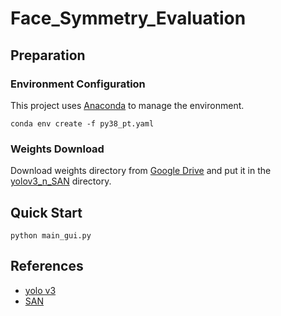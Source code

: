 # Face_Symmetry_Evaluation

## Preparation

### Environment Configuration
This project uses [Anaconda](https://www.anaconda.com/) to manage the environment.  
```
conda env create -f py38_pt.yaml
```

### Weights Download
Download weights directory from [Google Drive](https://drive.google.com/drive/folders/1KBX-NhNoVNEEB2ncvLfGgueOp8YDwfaV?usp=sharing) and put it in the [yolov3_n_SAN](https://github.com/GaiusC/Face_Symmetry_Evaluation/tree/master/yolov3_n_SAN) directory.

## Quick Start
```
python main_gui.py
```

## References
- [yolo v3](https://github.com/ultralytics/yolov3)
- [SAN](https://github.com/D-X-Y/landmark-detection/tree/master/SAN)
